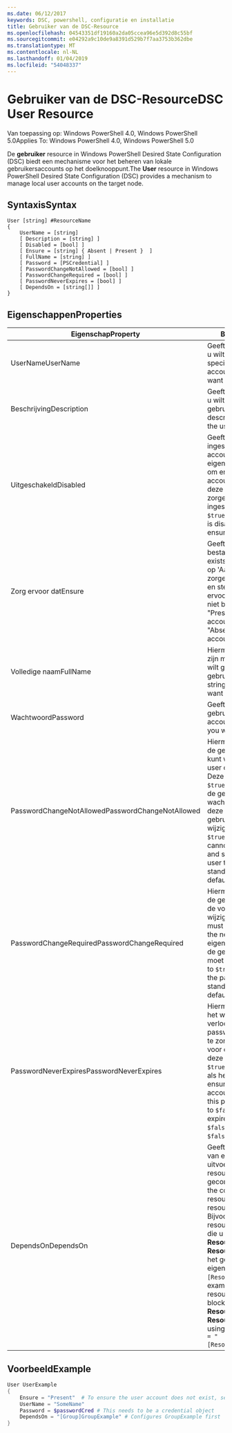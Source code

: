 ```yaml
---
ms.date: 06/12/2017
keywords: DSC, powershell, configuratie en installatie
title: Gebruiker van de DSC-Resource
ms.openlocfilehash: 04543351df19160a2da05ccea96e5d392d8c55bf
ms.sourcegitcommit: e04292a9c10de9a8391d529b7f7aa3753b362dbe
ms.translationtype: MT
ms.contentlocale: nl-NL
ms.lasthandoff: 01/04/2019
ms.locfileid: "54048337"
---
```

# <a name="dsc-user-resource"></a><span data-ttu-id="27637-103">Gebruiker van de DSC-Resource</span><span class="sxs-lookup"><span data-stu-id="27637-103">DSC User Resource</span></span>

<span data-ttu-id="27637-104">Van toepassing op: Windows PowerShell 4.0, Windows PowerShell 5.0</span><span class="sxs-lookup"><span data-stu-id="27637-104">Applies To: Windows PowerShell 4.0, Windows PowerShell 5.0</span></span>

<span data-ttu-id="27637-105">De **gebruiker** resource in Windows PowerShell Desired State Configuration (DSC) biedt een mechanisme voor het beheren van lokale gebruikersaccounts op het doelknooppunt.</span><span class="sxs-lookup"><span data-stu-id="27637-105">The **User** resource in Windows PowerShell Desired State Configuration (DSC) provides a mechanism to manage local user accounts on the target node.</span></span>

## <a name="syntax"></a><span data-ttu-id="27637-106">Syntaxis</span><span class="sxs-lookup"><span data-stu-id="27637-106">Syntax</span></span>

```
User [string] #ResourceName
{
    UserName = [string]
    [ Description = [string] ]
    [ Disabled = [bool] ]
    [ Ensure = [string] { Absent | Present }  ]
    [ FullName = [string] ]
    [ Password = [PSCredential] ]
    [ PasswordChangeNotAllowed = [bool] ]
    [ PasswordChangeRequired = [bool] ]
    [ PasswordNeverExpires = [bool] ]
    [ DependsOn = [string[]] ]
}
```

## <a name="properties"></a><span data-ttu-id="27637-107">Eigenschappen</span><span class="sxs-lookup"><span data-stu-id="27637-107">Properties</span></span>

|  <span data-ttu-id="27637-108">Eigenschap</span><span class="sxs-lookup"><span data-stu-id="27637-108">Property</span></span>  |  <span data-ttu-id="27637-109">Beschrijving</span><span class="sxs-lookup"><span data-stu-id="27637-109">Description</span></span>   |
|---|---|
| <span data-ttu-id="27637-110">UserName</span><span class="sxs-lookup"><span data-stu-id="27637-110">UserName</span></span>| <span data-ttu-id="27637-111">Geeft de accountnaam waarvan u wilt om te controleren of een specifieke status.</span><span class="sxs-lookup"><span data-stu-id="27637-111">Indicates the account name for which you want to ensure a specific state.</span></span>|
| <span data-ttu-id="27637-112">Beschrijving</span><span class="sxs-lookup"><span data-stu-id="27637-112">Description</span></span>| <span data-ttu-id="27637-113">Geeft aan dat de beschrijving die u wilt gebruiken voor het gebruikersaccount.</span><span class="sxs-lookup"><span data-stu-id="27637-113">Indicates the description you want to use for the user account.</span></span>|
| <span data-ttu-id="27637-114">Uitgeschakeld</span><span class="sxs-lookup"><span data-stu-id="27637-114">Disabled</span></span>| <span data-ttu-id="27637-115">Geeft aan of het account is ingeschakeld.</span><span class="sxs-lookup"><span data-stu-id="27637-115">Indicates if the account is enabled.</span></span> <span data-ttu-id="27637-116">Deze eigenschap instellen op `$true` om ervoor te zorgen dat dit account is uitgeschakeld, en stel deze in op `$false` om ervoor te zorgen dat deze is ingeschakeld.</span><span class="sxs-lookup"><span data-stu-id="27637-116">Set this property to `$true` to ensure that this account is disabled, and set it to `$false` to ensure that it is enabled.</span></span>|
| <span data-ttu-id="27637-117">Zorg ervoor dat</span><span class="sxs-lookup"><span data-stu-id="27637-117">Ensure</span></span>| <span data-ttu-id="27637-118">Geeft aan of het account bestaat.</span><span class="sxs-lookup"><span data-stu-id="27637-118">Indicates if the account exists.</span></span> <span data-ttu-id="27637-119">Deze eigenschap instellen op 'Aanwezig' om ervoor te zorgen dat het account bestaat en stel deze in op 'Ontbreekt' om ervoor te zorgen dat het account niet bestaat.</span><span class="sxs-lookup"><span data-stu-id="27637-119">Set this property to "Present" to ensure that the account exists, and set it to "Absent" to ensure that the account does not exist.</span></span>|
| <span data-ttu-id="27637-120">Volledige naam</span><span class="sxs-lookup"><span data-stu-id="27637-120">FullName</span></span>| <span data-ttu-id="27637-121">Hiermee geeft u een tekenreeks zijn met de volledige naam die u wilt gebruiken voor het gebruikersaccount.</span><span class="sxs-lookup"><span data-stu-id="27637-121">Represents a string with the full name you want to use for the user account.</span></span>|
| <span data-ttu-id="27637-122">Wachtwoord</span><span class="sxs-lookup"><span data-stu-id="27637-122">Password</span></span>| <span data-ttu-id="27637-123">Geeft het wachtwoord die u wilt gebruiken voor dit account.</span><span class="sxs-lookup"><span data-stu-id="27637-123">Indicates the password you want to use for this account.</span></span> |
| <span data-ttu-id="27637-124">PasswordChangeNotAllowed</span><span class="sxs-lookup"><span data-stu-id="27637-124">PasswordChangeNotAllowed</span></span>| <span data-ttu-id="27637-125">Hiermee wordt aangegeven als de gebruiker het wachtwoord kunt wijzigen.</span><span class="sxs-lookup"><span data-stu-id="27637-125">Indicates if the user can change the password.</span></span> <span data-ttu-id="27637-126">Deze eigenschap instellen op `$true` om ervoor te zorgen dat de gebruiker kan niet het wachtwoord wijzigen en stel deze in op `$false` zodat de gebruiker het wachtwoord te wijzigen.</span><span class="sxs-lookup"><span data-stu-id="27637-126">Set this property to `$true` to ensure that the user cannot change the password, and set it to `$false` to allow the user to change the password.</span></span> <span data-ttu-id="27637-127">De standaardwaarde is `$false`.</span><span class="sxs-lookup"><span data-stu-id="27637-127">The default value is `$false`.</span></span>|
| <span data-ttu-id="27637-128">PasswordChangeRequired</span><span class="sxs-lookup"><span data-stu-id="27637-128">PasswordChangeRequired</span></span>| <span data-ttu-id="27637-129">Hiermee wordt aangegeven als de gebruiker het wachtwoord bij de volgende aanmelding moet wijzigen.</span><span class="sxs-lookup"><span data-stu-id="27637-129">Indicates if the user must change the password at the next sign in.</span></span> <span data-ttu-id="27637-130">Deze eigenschap instellen op `$true` als de gebruiker het wachtwoord moet wijzigen.</span><span class="sxs-lookup"><span data-stu-id="27637-130">Set this property to `$true` if the user must change the password.</span></span> <span data-ttu-id="27637-131">De standaardwaarde is `$true`.</span><span class="sxs-lookup"><span data-stu-id="27637-131">The default value is `$true`.</span></span>|
| <span data-ttu-id="27637-132">PasswordNeverExpires</span><span class="sxs-lookup"><span data-stu-id="27637-132">PasswordNeverExpires</span></span>| <span data-ttu-id="27637-133">Hiermee wordt aangegeven als het wachtwoord verloopt.</span><span class="sxs-lookup"><span data-stu-id="27637-133">Indicates if the password will expire.</span></span> <span data-ttu-id="27637-134">Om ervoor te zorgen dat het wachtwoord voor dit account nooit verloopt, deze eigenschap instellen op `$true`, en stel deze in op `$false` als het wachtwoord verloopt.</span><span class="sxs-lookup"><span data-stu-id="27637-134">To ensure that the password for this account will never expire, set this property to `$true`, and set it to `$false` if the password will expire.</span></span> <span data-ttu-id="27637-135">De standaardwaarde is `$false`.</span><span class="sxs-lookup"><span data-stu-id="27637-135">The default value is `$false`.</span></span>|
| <span data-ttu-id="27637-136">DependsOn</span><span class="sxs-lookup"><span data-stu-id="27637-136">DependsOn</span></span> | <span data-ttu-id="27637-137">Geeft aan dat de configuratie van een andere resource uitvoeren moet voordat deze resource is geconfigureerd.</span><span class="sxs-lookup"><span data-stu-id="27637-137">Indicates that the configuration of another resource must run before this resource is configured.</span></span> <span data-ttu-id="27637-138">Bijvoorbeeld, als de ID van de resourceconfiguratie scriptblok die u wilt uitvoeren eerst is **ResourceName** en het type **ResourceType**, de syntaxis voor het gebruik van deze eigenschap is `DependsOn = "[ResourceType]ResourceName"`.</span><span class="sxs-lookup"><span data-stu-id="27637-138">For example, if the ID of the resource configuration script block that you want to run first is **ResourceName** and its type is **ResourceType**, the syntax for using this property is `DependsOn = "[ResourceType]ResourceName"`.</span></span>|

## <a name="example"></a><span data-ttu-id="27637-139">Voorbeeld</span><span class="sxs-lookup"><span data-stu-id="27637-139">Example</span></span>

```powershell
User UserExample
{
    Ensure = "Present"  # To ensure the user account does not exist, set Ensure to "Absent"
    UserName = "SomeName"
    Password = $passwordCred # This needs to be a credential object
    DependsOn = "[Group]GroupExample" # Configures GroupExample first
}
```